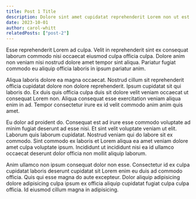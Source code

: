 ```yaml
---
title: Post 1 Title
description: Dolore sint amet cupidatat reprehenderit Lorem non ut est dolor officia id. Cillum nisi eiusmod id ad laboris sunt.
date: 2023-10-01
author: carol-whitt
relatedPosts: ["post-2"]
---
```


Esse reprehenderit Lorem ad culpa. Velit in reprehenderit sint ex consequat laborum commodo nisi occaecat eiusmod culpa officia culpa. Dolore anim non veniam nisi nostrud dolore amet tempor sint aliqua. Pariatur fugiat commodo eu aliquip officia laboris in ipsum pariatur anim.

Aliqua laboris dolore ea magna occaecat. Nostrud cillum sit reprehenderit officia cupidatat dolore non dolore reprehenderit. Ipsum cupidatat sit qui laboris do. Ex duis quis officia culpa duis sit dolore velit veniam occaecat ut consequat Lorem non. Aliqua consequat esse exercitation veniam aliqua enim in ad. Tempor consectetur irure ex id velit commodo anim anim quis amet.

Eu dolor ad proident do. Consequat est ad irure esse commodo voluptate ad minim fugiat deserunt ad esse nisi. Et sint velit voluptate veniam ut elit. Laborum quis laborum cupidatat. Nostrud veniam qui do labore sit ex commodo. Sint commodo ex laboris et Lorem aliqua ea amet veniam dolore amet culpa voluptate ipsum. Incididunt ut incididunt nisi ea id ullamco occaecat deserunt dolor officia non mollit aliquip laborum.

Anim ullamco non ipsum consequat dolor non esse. Consectetur id ex culpa cupidatat laboris deserunt cupidatat sit Lorem enim eu duis ad commodo officia. Quis qui esse magna do aute excepteur. Dolor aliquip adipisicing dolore adipisicing culpa ipsum ex officia aliquip cupidatat fugiat culpa culpa officia. Id eiusmod cillum magna in adipisicing.

